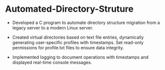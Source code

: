 # Automated-Directory-Struture

- Developed a C program to automate directory structure migration from a legacy server to a modern Linux server.

- Created virtual directories based on text file entries, dynamically generating user-specific profiles with timestamps. Set read-only permissions for profile.txt files to ensure data integrity.

- Implemented logging to document operations with timestamps and displayed real-time console messages.
